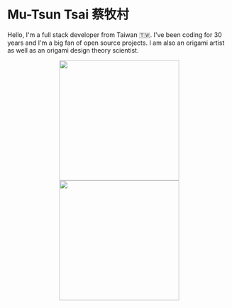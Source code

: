 
# Mu-Tsun Tsai 蔡牧村

Hello, I'm a full stack developer from Taiwan 🇹🇼. I've been coding for 30 years and I'm a big fan of open source projects. I am also an origami artist as well as an origami design theory scientist.

<!-- ![](https://github-readme-stats.vercel.app/api?username=mutsuntsai&hide_border=true&show_icons=true&theme=tokyonight&show=prs_merged,prs_merged_percentage)

![](https://github-readme-stats.vercel.app/api/top-langs?username=mutsuntsai&show_icons=true&theme=tokyonight&hide_border=true&count_weight=1&layout=compact&langs_count=20&hide=rich+text+format,visual+basic+6.0,makefile,tex) -->


<!-- https://github.com/anuraghazra/github-readme-stats/issues/1#issuecomment-1321896111 -->



<!-- ![](https://github-readme-stats-git-masterorgs-github-readme-stats-team.vercel.app/api/top-langs/?username=MuTsunTsai&include_orgs=true&show_icons=true&theme=tokyonight&hide_border=true&count_weight=1&layout=compact&langs_count=20&hide=rich+text+format,visual+basic+6.0,markdown) -->


<!-- ![](https://github-readme-stats-git-masterrstaa-rickstaa.vercel.app/api?username=mutsuntsai&hide_border=true&show_icons=true&theme=tokyonight&role=owner,collaborator,organization_member) -->

<p align="center">
<img src="https://github-readme-stats.vercel.app/api?username=mutsuntsai&hide_border=true&show_icons=true&theme=tokyonight&show=prs_merged,prs_merged_percentage&card_width=400" height="270"> <img src="https://github-readme-stats-git-masterrstaa-rickstaa.vercel.app/api/top-langs/?username=MuTsunTsai&role=owner,collaborator,organization_member&show_icons=true&theme=tokyonight&hide_border=true&layout=compact&langs_count=14&hide=rich+text+format,visual+basic+6.0&card_width=300&count_weight=0.5" height="270">
</p>